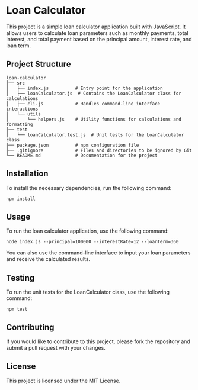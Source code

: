 # Loan Calculator

This project is a simple loan calculator application built with JavaScript. It allows users to calculate loan parameters such as monthly payments, total interest, and total payment based on the principal amount, interest rate, and loan term.

## Project Structure

```
loan-calculator
├── src
│   ├── index.js          # Entry point for the application
│   ├── loanCalculator.js  # Contains the LoanCalculator class for calculations
│   ├── cli.js            # Handles command-line interface interactions
│   └── utils
│       └── helpers.js    # Utility functions for calculations and formatting
├── test
│   └── loanCalculator.test.js  # Unit tests for the LoanCalculator class
├── package.json          # npm configuration file
├── .gitignore            # Files and directories to be ignored by Git
└── README.md             # Documentation for the project
```

## Installation

To install the necessary dependencies, run the following command:

```
npm install
```

## Usage

To run the loan calculator application, use the following command:

```
node index.js --principal=100000 --interestRate=12 --loanTerm=360
```

You can also use the command-line interface to input your loan parameters and receive the calculated results.

## Testing

To run the unit tests for the LoanCalculator class, use the following command:

```
npm test
```

## Contributing

If you would like to contribute to this project, please fork the repository and submit a pull request with your changes.

## License

This project is licensed under the MIT License.